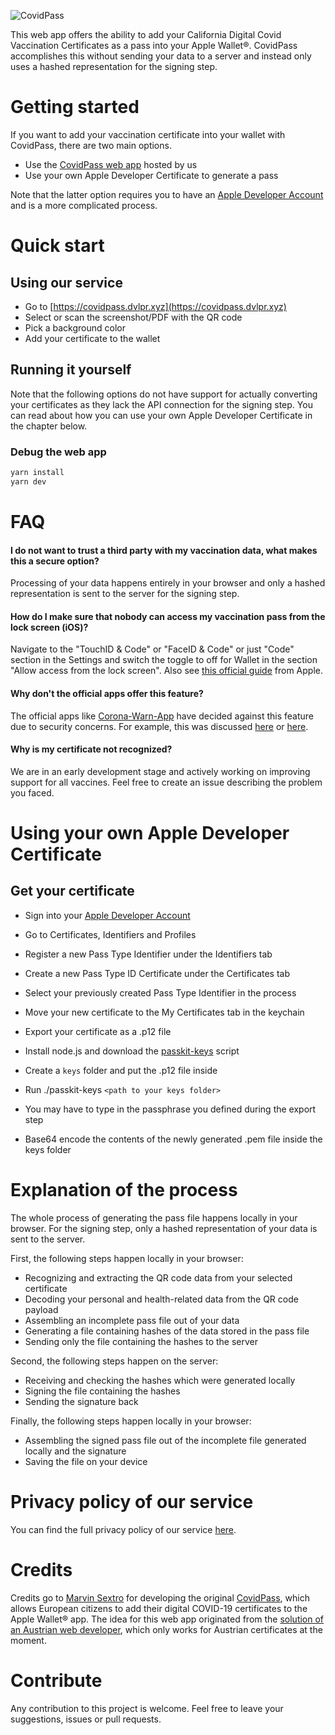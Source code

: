 ![CovidPass](https://covidpass.dvlpr.xyz/thumbnail.png)

This web app offers the ability to add your California Digital Covid Vaccination Certificates as a pass into your Apple Wallet®. CovidPass accomplishes this without sending your data to a server and instead only uses a hashed representation for the signing step.

# Getting started

If you want to add your vaccination certificate into your wallet with CovidPass, there are two main options.

* Use the [CovidPass web app](https://covidpass.dvlpr.xyz) hosted by us
* Use your own Apple Developer Certificate to generate a pass

Note that the latter option requires you to have an [Apple Developer Account](https://developer.apple.com) and is a more complicated process.

# Quick start

## Using our service

* Go to [https://covidpass.dvlpr.xyz](https://covidpass.dvlpr.xyz)
* Select or scan the screenshot/PDF with the QR code
* Pick a background color
* Add your certificate to the wallet

## Running it yourself

Note that the following options do not have support for actually converting your certificates as they lack the API connection for the signing step.
You can read about how you can use your own Apple Developer Certificate in the chapter below.

### Debug the web app

```sh
yarn install
yarn dev
```

# FAQ

#### I do not want to trust a third party with my vaccination data, what makes this a secure option?

Processing of your data happens entirely in your browser and only a hashed representation is sent to the server for the signing step.

#### How do I make sure that nobody can access my vaccination pass from the lock screen (iOS)?

Navigate to the "TouchID & Code" or "FaceID & Code" or just "Code" section in the Settings and switch the toggle to off for Wallet in the section "Allow access from the lock screen". Also see [this official guide](https://support.apple.com/guide/iphone/control-access-information-lock-screen-iph9a2a69136/ios) from Apple.

#### Why don't the official apps offer this feature?

The official apps like [Corona-Warn-App](https://github.com/corona-warn-app/cwa-app-ios) have decided against this feature due to security concerns. For example, this was discussed [here](https://github.com/eu-digital-green-certificates/dgca-wallet-app-ios/issues/69) or [here](https://github.com/corona-warn-app/cwa-app-ios/issues/2965).

#### Why is my certificate not recognized?

We are in an early development stage and actively working on improving support for all vaccines. Feel free to create an issue describing the problem you faced.

# Using your own Apple Developer Certificate

## Get your certificate

* Sign into your [Apple Developer Account](https://developer.apple.com/account/)
* Go to Certificates, Identifiers and Profiles
* Register a new Pass Type Identifier under the Identifiers tab
* Create a new Pass Type ID Certificate under the Certificates tab
* Select your previously created Pass Type Identifier in the process
* Move your new certificate to the My Certificates tab in the keychain
* Export your certificate as a .p12 file


* Install node.js and download the [passkit-keys](https://github.com/walletpass/pass-js/blob/master/bin/passkit-keys) script
* Create a `keys` folder and put the .p12 file inside
* Run ./passkit-keys `<path to your keys folder>`
* You may have to type in the passphrase you defined during the export step
* Base64 encode the contents of the newly generated .pem file inside the keys folder

# Explanation of the process

The whole process of generating the pass file happens locally in your browser. For the signing step, only a hashed representation of your data is sent to the server.

First, the following steps happen locally in your browser:

* Recognizing and extracting the QR code data from your selected certificate
* Decoding your personal and health-related data from the QR code payload
* Assembling an incomplete pass file out of your data
* Generating a file containing hashes of the data stored in the pass file
* Sending only the file containing the hashes to the server

Second, the following steps happen on the server:

* Receiving and checking the hashes which were generated locally
* Signing the file containing the hashes
* Sending the signature back

Finally, the following steps happen locally in your browser:

* Assembling the signed pass file out of the incomplete file generated locally and the signature
* Saving the file on your device

# Privacy policy of our service

You can find the full privacy policy of our service [here](https://covidpass.dvlpr.xyz/privacy).

# Credits

Credits go to [Marvin Sextro](https://marvinsextro.de) for developing the original [CovidPass](https://covidpass.marvinsextro.de), which allows European citizens to add their digital COVID-19 certificates to the Apple Wallet® app.
The idea for this web app originated from the [solution of an Austrian web developer](https://coronapass.fabianpimminger.com), which only works for Austrian certificates at the moment.

# Contribute

Any contribution to this project is welcome. Feel free to leave your suggestions, issues or pull requests.
